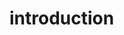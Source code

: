 <!--
 * @Author: 崔浩然
 * @Email：cuihaoran@hualala.com
 * @Date: 2022-10-21 08:16:18
 * @Description: 页面/组件/功能的描述
 * @FilePath: /renekton-ui/docs/introduction.md
-->
# introduction
